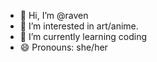 - 👋 Hi, I’m @raven
- 👀 I’m interested in art/anime.
- 🌱 I’m currently learning coding
- 😄 Pronouns: she/her
